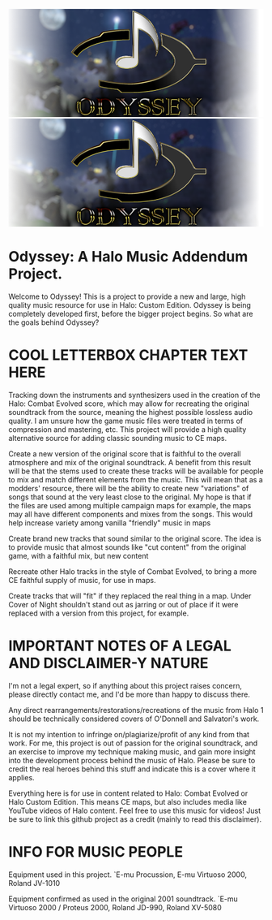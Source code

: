 <img src="images/ghlogo.png" width="800" />![Logo](images/ghlogo.png)

# Odyssey: A Halo Music Addendum Project.
Welcome to Odyssey! This is a project to provide a new and large, high quality music resource for use in Halo: Custom Edition.
Odyssey is being completely developed first, before the bigger project begins. So what are the goals behind Odyssey?
# COOL LETTERBOX CHAPTER TEXT HERE

Tracking down the instruments and synthesizers used in the creation of the Halo: Combat Evolved score, which may allow for recreating the original soundtrack from the source, meaning the highest possible lossless audio quality. I am unsure how the game music files were treated in terms of compression and mastering, etc. This project will provide a high quality alternative source for adding classic sounding music to CE maps.

Create a new version of the original score that is faithful to the overall atmosphere and mix of the original soundtrack. A benefit from this result will be that the stems used to create these tracks will be available for people to mix and match different elements from the music. This will mean that as a modders' resource, there will be the ability to create new "variations" of songs that sound at the very least close to the original. My hope is that if the files are used among multiple campaign maps for example, the maps may all have different components and mixes from the songs. This would help increase variety among vanilla "friendly" music in maps

Create brand new tracks that sound similar to the original score. The idea is to provide music that almost sounds like "cut content" from the original game, with a faithful mix, but new content

Recreate other Halo tracks in the style of Combat Evolved, to bring a more CE faithful supply of music, for use in maps.

Create tracks that will "fit" if they replaced the real thing in a map. Under Cover of Night shouldn't stand out as jarring or out of place if it were replaced with a version from this project, for example.

# IMPORTANT NOTES OF A LEGAL AND DISCLAIMER-Y NATURE

I'm not a legal expert, so if anything about this project raises concern, please directly contact me, and I'd be more than happy to discuss there.

Any direct rearrangements/restorations/recreations of the music from Halo 1 should be technically considered covers of O'Donnell and Salvatori's work.

It is not my intention to infringe on/plagiarize/profit of any kind from that work.
For me, this project is out of passion for the original soundtrack, and an exercise to improve my technique making music, and gain more insight into the development process behind the music of Halo. Please be sure to credit the real heroes behind this stuff and indicate this is a cover where it applies.

Everything here is for use in content related to Halo: Combat Evolved or Halo Custom Edition. This means CE maps, but also includes media like YouTube videos of Halo content. Feel free to use this music for videos! Just be sure to link this github project as a credit (mainly to read this disclaimer).

# INFO FOR MUSIC PEOPLE

Equipment used in this project.
`E-mu Procussion, E-mu Virtuoso 2000, Roland JV-1010

Equipment confirmed as used in the original 2001 soundtrack.
`E-mu Virtuoso 2000 / Proteus 2000, Roland JD-990, Roland XV-5080
